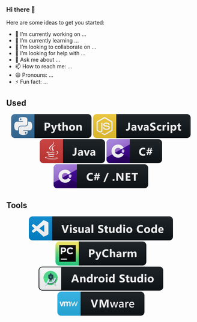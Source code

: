 ### Hi there 👋

Here are some ideas to get you started:

- 🔭 I’m currently working on ...
- 🌱 I’m currently learning ...
- 👯 I’m looking to collaborate on ...
- 🤔 I’m looking for help with ...
- 💬 Ask me about ...
- 📫 How to reach me: ...
- 😄 Pronouns: ...
- ⚡ Fun fact: ...

## Used

<p align="center">
  <img src="https://github.com/MikeCodesDotNET/ColoredBadges/blob/master/svg/dev/languages/python.svg" />
  <img src="https://github.com/MikeCodesDotNET/ColoredBadges/blob/master/svg/dev/languages/js.svg" />
  <img src="https://github.com/MikeCodesDotNET/ColoredBadges/blob/master/svg/dev/languages/java.svg" />
  <img src="https://github.com/MikeCodesDotNET/ColoredBadges/blob/master/svg/dev/languages/csharp.svg" />
  <img src="https://github.com/MikeCodesDotNET/ColoredBadges/blob/master/svg/dev/languages/csharp_dotnet.svg" />
</p>  

## Tools

<p align="center">
  <img src="https://github.com/MikeCodesDotNET/ColoredBadges/blob/master/svg/dev/tools/visualstudio_code.svg" />
  <img src="https://github.com/MikeCodesDotNET/ColoredBadges/blob/master/svg/dev/tools/jetbrains_pycharm.svg" />
  <img src="https://github.com/MikeCodesDotNET/ColoredBadges/blob/master/svg/dev/tools/android_studio_colour.svg" />
  <img src="https://github.com/MikeCodesDotNET/ColoredBadges/blob/master/svg/dev/tools/vmware.svg" />
</p>
